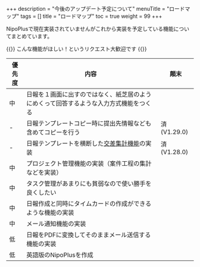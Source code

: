 +++
description = "今後のアップデート予定について"
menuTitle = "ロードマップ"
tags = []
title = "ロードマップ"
toc = true
weight = 99
+++

NipoPlusで現在実装されていませんがこれから実装を予定している機能についてまとめています。

{{<alice pos="right" icon="ok">}}
こんな機能がほしい！というリクエスト大歓迎です
{{</alice>}}


優先度|内容|顛末
---|---|---
中|日報を１画面に出すのではなく、紙芝居のようにめくって回答するような入力方式機能をつくる|
-|日報テンプレートコピー時に提出先情報なども含めてコピーを行う|済(V1.29.0)
-|日報テンプレートを横断した[交差集計機能](/manual/analytics/cross/)の実装|済(V1.28.0)
中|プロジェクト管理機能の実装（案件工程の集計などを実装）|
中|タスク管理があまりにも貧弱なので使い勝手を良くしたい|
中|日報作成と同時にタイムカードの作成ができるような機能の実装|
中|メール通知機能の実装|
低|日報をPDFに変換してそのままメール送信する機能の実装|
低|英語版のNipoPlusを作成|

<!--
NipoPlus 目的

月単位で個人単位で業務比率を計算し、改善に利用することが出来る。（Aは移動で〇時間、商談で〇時間、打合せで〇時間ということを個人単位でエクセルでもいいので抽出できるかどうか）
-->